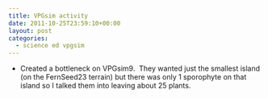 ```yaml
---
title: VPGsim activity
date: 2011-10-25T23:59:10+00:00
layout: post
categories:
  - science ed vpgsim
---
```

  * Created a bottleneck on VPGsim9.  They wanted just the smallest island (on the FernSeed23 terrain) but there was only 1 sporophyte on that island so I talked them into leaving about 25 plants.
